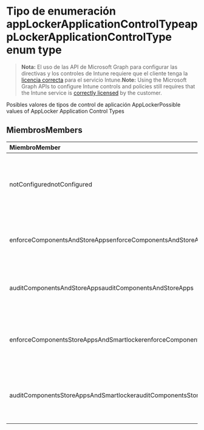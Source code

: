# <a name="applockerapplicationcontroltype-enum-type"></a><span data-ttu-id="e72ce-101">Tipo de enumeración appLockerApplicationControlType</span><span class="sxs-lookup"><span data-stu-id="e72ce-101">appLockerApplicationControlType enum type</span></span>

> <span data-ttu-id="e72ce-102">**Nota:** El uso de las API de Microsoft Graph para configurar las directivas y los controles de Intune requiere que el cliente tenga la [licencia correcta](https://go.microsoft.com/fwlink/?linkid=839381) para el servicio Intune.</span><span class="sxs-lookup"><span data-stu-id="e72ce-102">**Note:** Using the Microsoft Graph APIs to configure Intune controls and policies still requires that the Intune service is [correctly licensed](https://go.microsoft.com/fwlink/?linkid=839381) by the customer.</span></span>

<span data-ttu-id="e72ce-103">Posibles valores de tipos de control de aplicación AppLocker</span><span class="sxs-lookup"><span data-stu-id="e72ce-103">Possible values of AppLocker Application Control Types</span></span>
## <a name="members"></a><span data-ttu-id="e72ce-104">Miembros</span><span class="sxs-lookup"><span data-stu-id="e72ce-104">Members</span></span>
|<span data-ttu-id="e72ce-105">Miembro</span><span class="sxs-lookup"><span data-stu-id="e72ce-105">Member</span></span>|<span data-ttu-id="e72ce-106">Valor</span><span class="sxs-lookup"><span data-stu-id="e72ce-106">Value</span></span>|<span data-ttu-id="e72ce-107">Descripción</span><span class="sxs-lookup"><span data-stu-id="e72ce-107">Description</span></span>|
|:---|:---|:---|
|<span data-ttu-id="e72ce-108">notConfigured</span><span class="sxs-lookup"><span data-stu-id="e72ce-108">notConfigured</span></span>|<span data-ttu-id="e72ce-109">0</span><span class="sxs-lookup"><span data-stu-id="e72ce-109">0%</span></span>|<span data-ttu-id="e72ce-110">Valor predeterminado de dispositivo, no se ha seleccionado ningún tipo de control de aplicación.</span><span class="sxs-lookup"><span data-stu-id="e72ce-110">Device default value, no Application Control type selected.</span></span>|
|<span data-ttu-id="e72ce-111">enforceComponentsAndStoreApps</span><span class="sxs-lookup"><span data-stu-id="e72ce-111">enforceComponentsAndStoreApps</span></span>|<span data-ttu-id="e72ce-112">1</span><span class="sxs-lookup"><span data-stu-id="e72ce-112">-1</span></span>|<span data-ttu-id="e72ce-113">Exigir las aplicaciones de tienda y componentes de Windows.</span><span class="sxs-lookup"><span data-stu-id="e72ce-113">Enforce Windows component and store apps.</span></span>|
|<span data-ttu-id="e72ce-114">auditComponentsAndStoreApps</span><span class="sxs-lookup"><span data-stu-id="e72ce-114">auditComponentsAndStoreApps</span></span>|<span data-ttu-id="e72ce-115">2</span><span class="sxs-lookup"><span data-stu-id="e72ce-115">-2</span></span>|<span data-ttu-id="e72ce-116">Auditar las aplicaciones de tienda y componentes de Windows.</span><span class="sxs-lookup"><span data-stu-id="e72ce-116">Audit Windows component and store apps.</span></span>|
|<span data-ttu-id="e72ce-117">enforceComponentsStoreAppsAndSmartlocker</span><span class="sxs-lookup"><span data-stu-id="e72ce-117">enforceComponentsStoreAppsAndSmartlocker</span></span>|<span data-ttu-id="e72ce-118">3</span><span class="sxs-lookup"><span data-stu-id="e72ce-118">-3</span></span>|<span data-ttu-id="e72ce-119">Exigir Smart Locker, las aplicaciones de tienda y componentes de Windows.</span><span class="sxs-lookup"><span data-stu-id="e72ce-119">Enforce Windows components, store apps and smart locker.</span></span>|
|<span data-ttu-id="e72ce-120">auditComponentsStoreAppsAndSmartlocker</span><span class="sxs-lookup"><span data-stu-id="e72ce-120">auditComponentsStoreAppsAndSmartlocker</span></span>|<span data-ttu-id="e72ce-121">4</span><span class="sxs-lookup"><span data-stu-id="e72ce-121">-4</span></span>|<span data-ttu-id="e72ce-122">Auditar Smart Locker, las aplicaciones de tienda y componentes de Windows.</span><span class="sxs-lookup"><span data-stu-id="e72ce-122">Audit Windows components, store apps and smart locker.</span></span>|








